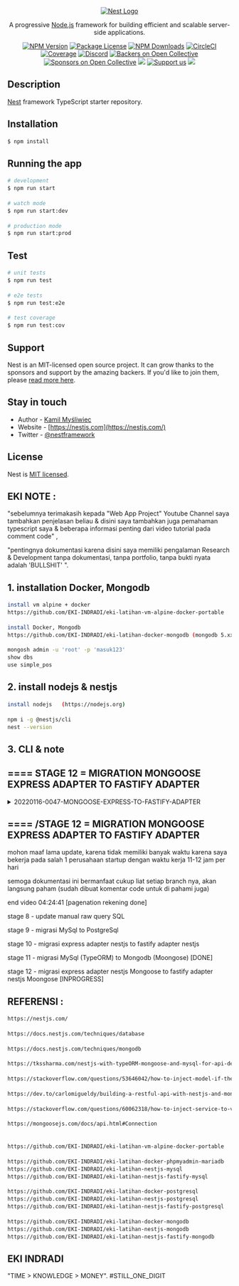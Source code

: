 <p align="center">
  <a href="http://nestjs.com/" target="blank"><img src="https://nestjs.com/img/logo_text.svg" width="320" alt="Nest Logo" /></a>
</p>

[circleci-image]: https://img.shields.io/circleci/build/github/nestjs/nest/master?token=abc123def456
[circleci-url]: https://circleci.com/gh/nestjs/nest

  <p align="center">A progressive <a href="http://nodejs.org" target="_blank">Node.js</a> framework for building efficient and scalable server-side applications.</p>
    <p align="center">
<a href="https://www.npmjs.com/~nestjscore" target="_blank"><img src="https://img.shields.io/npm/v/@nestjs/core.svg" alt="NPM Version" /></a>
<a href="https://www.npmjs.com/~nestjscore" target="_blank"><img src="https://img.shields.io/npm/l/@nestjs/core.svg" alt="Package License" /></a>
<a href="https://www.npmjs.com/~nestjscore" target="_blank"><img src="https://img.shields.io/npm/dm/@nestjs/common.svg" alt="NPM Downloads" /></a>
<a href="https://circleci.com/gh/nestjs/nest" target="_blank"><img src="https://img.shields.io/circleci/build/github/nestjs/nest/master" alt="CircleCI" /></a>
<a href="https://coveralls.io/github/nestjs/nest?branch=master" target="_blank"><img src="https://coveralls.io/repos/github/nestjs/nest/badge.svg?branch=master#9" alt="Coverage" /></a>
<a href="https://discord.gg/G7Qnnhy" target="_blank"><img src="https://img.shields.io/badge/discord-online-brightgreen.svg" alt="Discord"/></a>
<a href="https://opencollective.com/nest#backer" target="_blank"><img src="https://opencollective.com/nest/backers/badge.svg" alt="Backers on Open Collective" /></a>
<a href="https://opencollective.com/nest#sponsor" target="_blank"><img src="https://opencollective.com/nest/sponsors/badge.svg" alt="Sponsors on Open Collective" /></a>
  <a href="https://paypal.me/kamilmysliwiec" target="_blank"><img src="https://img.shields.io/badge/Donate-PayPal-ff3f59.svg"/></a>
    <a href="https://opencollective.com/nest#sponsor"  target="_blank"><img src="https://img.shields.io/badge/Support%20us-Open%20Collective-41B883.svg" alt="Support us"></a>
  <a href="https://twitter.com/nestframework" target="_blank"><img src="https://img.shields.io/twitter/follow/nestframework.svg?style=social&label=Follow"></a>
</p>
  <!--[![Backers on Open Collective](https://opencollective.com/nest/backers/badge.svg)](https://opencollective.com/nest#backer)
  [![Sponsors on Open Collective](https://opencollective.com/nest/sponsors/badge.svg)](https://opencollective.com/nest#sponsor)-->

## Description

[Nest](https://github.com/nestjs/nest) framework TypeScript starter repository.

## Installation

```bash
$ npm install
```

## Running the app

```bash
# development
$ npm run start

# watch mode
$ npm run start:dev

# production mode
$ npm run start:prod
```

## Test

```bash
# unit tests
$ npm run test

# e2e tests
$ npm run test:e2e

# test coverage
$ npm run test:cov
```

## Support

Nest is an MIT-licensed open source project. It can grow thanks to the sponsors and support by the amazing backers. If you'd like to join them, please [read more here](https://docs.nestjs.com/support).

## Stay in touch

- Author - [Kamil Myśliwiec](https://kamilmysliwiec.com)
- Website - [https://nestjs.com](https://nestjs.com/)
- Twitter - [@nestframework](https://twitter.com/nestframework)

## License

Nest is [MIT licensed](LICENSE).

##  EKI NOTE :

"sebelumnya terimakasih kepada "Web App Project" Youtube Channel saya tambahkan penjelasan beliau & disini saya tambahkan juga pemahaman typescript saya & beberapa informasi penting dari video tutorial pada comment code" ,

"pentingnya dokumentasi karena disini saya memiliki pengalaman Research & Development tanpa dokumentasi, tanpa portfolio, tanpa bukti nyata adalah 'BULLSHIT' ".

## 1. installation Docker, Mongodb
```bash
install vm alpine + docker
https://github.com/EKI-INDRADI/eki-latihan-vm-alpine-docker-portable

install Docker, Mongodb
https://github.com/EKI-INDRADI/eki-latihan-docker-mongodb (mongodb 5.xx)

mongosh admin -u 'root' -p 'masuk123'
show dbs
use simple_pos
```

## 2. install nodejs & nestjs

```bash
install nodejs   (https://nodejs.org)

npm i -g @nestjs/cli
nest --version
```

## 3. CLI & note

## ==== STAGE 12 = MIGRATION MONGOOSE EXPRESS ADAPTER TO FASTIFY ADAPTER


<details>
  <summary>20220116-0047-MONGOOSE-EXPRESS-TO-FASTIFY-ADAPTER</summary>

  

```bash
/047
```


MySql Fastify : https://github.com/EKI-INDRADI/eki-latihan-nestjs-fastify-mysql

PostgreSql Fastify : https://github.com/EKI-INDRADI/eki-latihan-nestjs-fastify-postgresql

Mongodb (mongoose) Fastify : https://github.com/EKI-INDRADI/eki-latihan-nestjs-fastify-mongodb



RESPONSE :

![EXAMPLE](https://github.com/EKI-INDRADI/eki-latihan-nestjs-mysql/blob/master/_BENCHMARK/AUTOCANNON_RESPONSE.png)


BENCHMARK :

![EXAMPLE](https://github.com/EKI-INDRADI/eki-latihan-nestjs-mysql/blob/master/_BENCHMARK/AUTOCANNON_1.png)

![EXAMPLE](https://github.com/EKI-INDRADI/eki-latihan-nestjs-mysql/blob/master/_BENCHMARK/AUTOCANNON_2_3.png)


BENCHMARK NOTE :

```bash
npm i autocannon -g

autocannon -c 100 -d 40 -p 10 localhost:3000 ( express nestjs )

autocannon -c 100 -d 40 -p 10 localhost:3001 ( fastify nestjs )
```

all result :
https://github.com/fastify/benchmarks


- backend ini sudah banyak menggunakan inject depedency dan perubahan middleware,

- tidak seperti benchmark list pada https://github.com/fastify/benchmarks yang polos tanpa ada inject dependency

- pada benchmark ini fastify adapter nestjs menunjukan kinerja 3x lipat lebih cepat dari express adapter nestjs

- untuk jangka panjang saya belum test lebih lanjut, tetapi jika saya mendapatkan informasi lebih lanjut saya akan infokan pada github ini


```bash

---info
npm uninstall @nestjs/platform-express
npm i --save @nestjs/platform-fastify

reference : 
https://docs.nestjs.com/techniques/performance

npm uninstall @nestjs/swagger swagger-ui-express
npm install --save @nestjs/swagger fastify-swagger

reference : 
https://docs.nestjs.com/openapi/introduction


//============================ MULTER NOT SUPPORT FASTIFY ADAPTER
NOTE : https://docs.nestjs.com/techniques/file-upload (fastify tidak support multer multipart form data di nestjs)

silahkan coba depedency alternative lain, 

atau mungkin untuk file upload dapat menggunakan nestjs express secara terpisah, 

toh jika tujuannya ingin membuat microservices, 

memang seharusnya terpisah
//============================ /MULTER NOT SUPPORT FASTIFY ADAPTER



//====================================FASITFY BUG FIX

---
UnhandledPromiseRejectionWarning: TypeError: this.setInstance is not a function
    at new FastifyAdapter (D:\_eki-latihan-nestjs-mysql-fastify\rnd-nestjs-mysql\node_modules\@nestjs\platform-fastify\adapters\fastify-adapter.js:72:14)
    at bootstrap (D:\_eki-latihan-nestjs-mysql-fastify\rnd-nestjs-mysql\src\main.ts:13:5)
    at Object.<anonymous> (D:\_eki-latihan-nestjs-mysql-fastify\rnd-nestjs-mysql\src\main.ts:55:1)
    at Module._compile (internal/modules/cjs/loader.js:1068:30)
    at Object.Module._extensions..js (internal/modules/cjs/loader.js:1097:10)
    at Module.load (internal/modules/cjs/loader.js:933:32)
    at Function.Module._load (internal/modules/cjs/loader.js:774:14)
    at Function.executeUserEntryPoint [as runMain] (internal/modules/run_main.js:72:12)
    at internal/main/run_main_module.js:17:47
(Use `node --trace-warnings ...` to show where the warning was created)
(node:21788) UnhandledPromiseRejectionWarning: Unhandled promise rejection. This error originated either by throwing inside of an async function without a catch block, or by rejecting a promise which was not handled with .catch(). To terminate the node process on unhandled promise rejection, use the CLI flag `--unhandled-rejections=strict` (see https://nodejs.org/api/cli.html#cli_unhandled_rejections_mode). (rejection id: 1)
(node:21788) [DEP0018] DeprecationWarning: Unhandled promise rejections are deprecated. In the future, promise rejections that are not handled will terminate the Node.js process with a non-zero exit code.
---


npm update @nestjs/core  


//====================================/FASITFY BUG FIX

---/info

---code
update src\main.ts

// const app = await NestFactory.create(AppModule); // OLD CODE

const app = await NestFactory.create<NestFastifyApplication>( // FASTIFY
  AppModule,
  new FastifyAdapter()
);

// await app.listen(3000); // 127.0.0.1/localhost
await app.listen(3000, '0.0.0.0'); // global ip


update src\produk\produk.controller.ts

---sebelum_0
import { Request } from 'express'; //MANUAL QUERY ganti request express nya pake default nestJs aja

  @Post('/produk-manual-query')
  @ApiBody({ type: ProdukManualQueryDto })
  produkManualQuery(
    @Req()
    req: Request
  ): any {

   return this.produkService.GetProduk(req.body)
  }

---/sebelum_0

---sesudah_0
// import { Request } from 'express'; //MANUAL QUERY ganti request express nya pake default nestJs aja

  @Post('/produk-manual-query')
  @ApiBody({ type: ProdukManualQueryDto })
  produkManualQuery(
    @Body()
    req_body: ProdukManualQueryDto
  ): any {

   return this.produkService.GetProduk(req_body)
  }
---/sesudah_0


  update src\produk\dto\create-produk.dto.ts

---sebelum_1
export class ProdukDto {
  ...
  ...
    @ApiProperty({ format: 'binary' })
    @IsOptional()
    foto: string
---/sebelum_1

---sesudah_1
    @ApiProperty() 
    @IsOptional()
    foto: string
---/sesudah_1

update src\produk\produk.controller.ts

---sebelum_2
  import { FileInterceptor } from  '@nestjs/platform-express';
  import { diskStorage } from 'multer';

  @Post() 
  @UseInterceptors(FileInterceptor('foto', {
       storage: diskStorage({ 
         destination: './assets/produk',
         filename: (req: any, file, cb) => {
           let number_user_id = Number(req.user.id)
           let eki_auto_generate = "PD"
             + new Date().getFullYear() 
             + ("0" + (new Date().getMonth() + 1)).slice(-2) //+ "-"
             + ("0" + new Date().getDate()).slice(-2) + "-"
             + "USR" + number_user_id.toString().padStart((String(number_user_id).length > 4) ? String(number_user_id).length : 4, '0') + "-"
             + Date.now()

           cb(null, eki_auto_generate + extname(file.originalname))
       }
     })
   }))
  @ApiConsumes('multipart/form-data')
  @ApiBody({ type: CreateProdukDto })
  create(@InjectUser() createProdukDto: CreateProdukDto, @UploadedFile() foto: Express.Multer.File) {
    createProdukDto.foto = foto.filename //DISABLE FASTIFY ADAPTER
    return this.produkService.create(createProdukDto);
  }
---/sebelum_2

---sesudah_2
  @Post()
  @ApiBody({ type: CreateProdukDto })
  create(@InjectUser() createProdukDto: CreateProdukDto) { 
    return this.produkService.create(createProdukDto);
  }
---/sesudah_2

---sebelum_3
 @Patch(':id')
  @UseInterceptors(FileInterceptor('foto', {
    storage: diskStorage({
      destination: './assets/produk',
      filename: (req: any, file, cb) => {
        let number_user_id = Number(req.user.id)
        let eki_auto_generate = "PD"
          + new Date().getFullYear()
          + ("0" + (new Date().getMonth() + 1)).slice(-2)
          + ("0" + new Date().getDate()).slice(-2) + "-"
          + "USR" + number_user_id.toString().padStart((String(number_user_id).length > 4) ? String(number_user_id).length : 4, '0') + "-"
          + Date.now()
        cb(null, eki_auto_generate + extname(file.originalname))
      }
    })
  }))
  @ApiConsumes('multipart/form-data') 
  @ApiBody({ type: UpdateProdukDto }) 
  update(@Param('id') id: string, @InjectUser() updateProdukDto: UpdateProdukDto, @UploadedFile() foto: Express.Multer.File) {
     if (foto) {
       updateProdukDto.foto = foto.filename
    }
    return this.produkService.update(+id, updateProdukDto);
  }
---/sebelum_3

---sesudah_3
  @Patch(':id')
  @ApiBody({ type: UpdateProdukDto })
  update(@Param('id') id: string, @InjectUser() updateProdukDto: UpdateProdukDto) {
    return this.produkService.update(+id, updateProdukDto);
  }
---/sesudah_3


//=========================== WAJIB REBUILD DIST FILE

delete /dist files

---- build kembali file /dist nya
npm run build
nest build
------jika masih error

npm uninstall @nestjs/core
npm install @nestjs/core@8.2.3

npm uninstall @nestjs/platform-fastify
npm install @nestjs/platform-fastify@8.2.3

npm uninstall @nestjs/swagger fastify-swagger
npm install @nestjs/swagger@5.1.5 fastify-swagger@4.12.6

npm cache clean --force
delete node_modules
delete dist
delete package-lock.json

npm i
npm run build
----
//=========================== /WAJIB REBUILD DIST FILE


---/code

```

</details>


## ==== /STAGE 12 = MIGRATION MONGOOSE EXPRESS ADAPTER TO FASTIFY ADAPTER



mohon maaf lama update, karena tidak memiliki banyak waktu karena saya bekerja pada salah 1 perusahaan startup dengan waktu kerja 11-12 jam per hari

semoga dokumentasi ini bermanfaat cukup liat setiap branch nya, akan langsung paham (sudah dibuat komentar code untuk di pahami juga)

end video  04:24:41 [pagenation rekening done]

stage 8 - update manual raw query SQL

stage 9 - migrasi MySql to PostgreSql

stage 10 - migrasi express adapter nestjs to fastify adapter nestjs

stage 11 - migrasi MySql (TypeORM) to Mongodb (Moongose) [DONE]

stage 12 - migrasi express adapter nestjs Mongoose to fastify adapter nestjs Moongose [INPROGRESS]


 
## REFERENSI :

```bash
https://nestjs.com/

https://docs.nestjs.com/techniques/database

https://docs.nestjs.com/techniques/mongodb

https://tkssharma.com/nestjs-with-typeORM-mongoose-and-mysql-for-api-development/

https://stackoverflow.com/questions/53646042/how-to-inject-model-if-the-model-is-in-the-root-module-only

https://dev.to/carlomigueldy/building-a-restful-api-with-nestjs-and-mongodb-mongoose-2165

https://stackoverflow.com/questions/60062318/how-to-inject-service-to-validator-constraint-interface-in-nestjs-using-class-va

https://mongoosejs.com/docs/api.html#Connection


https://github.com/EKI-INDRADI/eki-latihan-vm-alpine-docker-portable

https://github.com/EKI-INDRADI/eki-latihan-docker-phpmyadmin-mariadb
https://github.com/EKI-INDRADI/eki-latihan-nestjs-mysql
https://github.com/EKI-INDRADI/eki-latihan-nestjs-fastify-mysql

https://github.com/EKI-INDRADI/eki-latihan-docker-postgresql
https://github.com/EKI-INDRADI/eki-latihan-nestjs-postgresql
https://github.com/EKI-INDRADI/eki-latihan-nestjs-fastify-postgresql 

https://github.com/EKI-INDRADI/eki-latihan-docker-mongodb
https://github.com/EKI-INDRADI/eki-latihan-nestjs-mongodb
https://github.com/EKI-INDRADI/eki-latihan-nestjs-fastify-mongodb

```

## EKI INDRADI

"TIME > KNOWLEDGE > MONEY". #STILL_ONE_DIGIT
